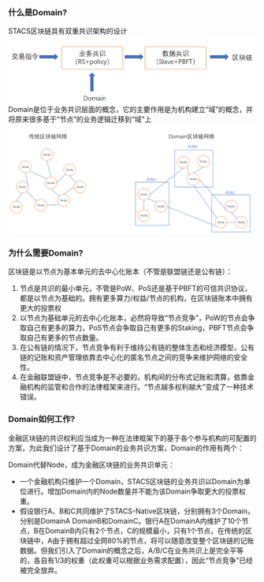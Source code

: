 ### **什么是Domain?**
STACS区块链具有双重共识架构的设计
![](../images/design/Domain/Domain_stacs.png)
Domain是位于业务共识层面的概念，它的主要作用是为机构建立“域”的概念，并将原来很多基于“节点”的业务逻辑迁移到“域”上
![](../images/design/Domain/Domain_chain.png)

### **为什么需要Domain?**
区块链是以节点为基本单元的去中心化账本（不管是联盟链还是公有链）：

1. 节点是共识的最小单元，不管是PoW、PoS还是基于PBFT的可信共识协议，都是以节点为基础的。拥有更多算力/权益/节点的机构，在区块链账本中拥有更大的投票权
2. 以节点为基础单元的去中心化账本，必然将导致“节点竞争”，PoW的节点会争取自己有更多的算力，PoS节点会争取自己有更多的Staking，PBFT节点会争取自己有更多的节点数量。
3. 在公有链的情况下，节点竞争有利于维持公有链的整体生态和经济模型，公有链的记账和资产管理依靠去中心化的匿名节点之间的竞争来维护网络的安全性。
4. 在金融联盟链中，节点竞争是不必要的，机构间的分布式记账和清算，依靠金融机构的监管和合作的法律框架来进行。“节点越多权利越大”变成了一种技术错误。
### **Domain如何工作?**
金融区块链的共识权利应当成为一种在法律框架下的基于各个参与机构的可配置的方案，为此我们设计了基于Domain的业务共识方案，Domain的作用有两个：

Domain代替Node，成为金融区块链的业务共识单元：

- 一个金融机构只维护一个Domain，STACS区块链的业务共识以Domain为单位进行。增加Domain内的Node数量并不能为该Domain争取更大的投票权重。
- 假设银行A、B和C共同维护了STACS-Native区块链，分别拥有3个Domain，分别是DomainA DomainB和DomainC。银行A在DomainA内维护了10个节点，B在DomainB内只有2个节点，C的规模最小，只有1个节点，在传统的区块链中，A由于拥有超过全网80%的节点，将可以随意改变整个区块链的记账数据。但我们引入了Domain的概念之后，A/B/C在业务共识上是完全平等的，各自有1/3的权重（此权重可以根据业务需求配置），因此“节点竞争”已经被完全放弃。